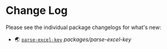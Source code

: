 # Change Log

Please see the individual package changelogs for what's new:

* 🌏 [`parse-excel-key`](./packages/parse-excel-key/CHANGELOG.md "packages/parse-excel-key") *packages/parse-excel-key*


